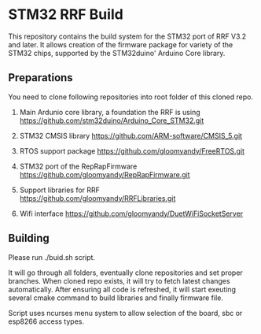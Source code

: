 # STM32 RRF Build
This repository contains the build system for the STM32 port of RRF V3.2 and later.
It allows creation of the firmware package for variety of the STM32 chips, supported by the STM32duino' Arduino Core library.

## Preparations
You need to clone following repositories into root folder of this cloned repo.

1. Main Ardunio core library, a foundation the RRF is using https://github.com/stm32duino/Arduino_Core_STM32.git

2. STM32 CMSIS library https://github.com/ARM-software/CMSIS_5.git

3. RTOS support package https://github.com/gloomyandy/FreeRTOS.git

4. STM32 port of the RepRapFirmware https://github.com/gloomyandy/RepRapFirmware.git

5. Support libraries for RRF https://github.com/gloomyandy/RRFLibraries.git

6. Wifi interface https://github.com/gloomyandy/DuetWiFiSocketServer


## Building 

Please run ./buid.sh script. 

It will go through all folders, eventually clone repositories and set proper branches. When cloned repo exists, it will try to fetch latest changes automatically. After ensuring all code is refreshed, it will start exeuting several cmake command to build libraries and finally firmware file.

Script uses ncurses menu system to allow selection of the board, sbc or esp8266 access types.
